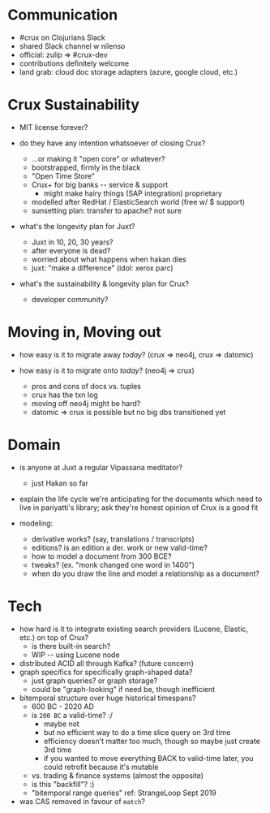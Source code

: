 # Communication

- #crux on Clojurians Slack
- shared Slack channel w nilenso
- official: zulip => #crux-dev
- contributions definitely welcome
- land grab: cloud doc storage adapters (azure, google cloud, etc.)

# Crux Sustainability

- MIT license forever?
- do they have any intention whatsoever of closing Crux? 
  - ...or making it "open core" or whatever?
  - bootstrapped, firmly in the black
  - "Open Time Store"
  - Crux+ for big banks -- service & support
    - might make hairy things (SAP integration) proprietary
  - modelled after RedHat / ElasticSearch world (free w/ $ support)
  - sunsetting plan: transfer to apache? not sure

- what's the longevity plan for Juxt?
  - Juxt in 10, 20, 30 years?
  - after everyone is dead?
  - worried about what happens when hakan dies
  - juxt: "make a difference" (idol: xerox parc)

- what's the sustainability & longevity plan for Crux?
  - developer community?

# Moving in, Moving out

- how easy is it to migrate away *today*? 
  (crux => neo4j, crux => datomic)

- how easy is it to migrate onto *today*? (neo4j => crux)
  - pros and cons of docs vs. tuples
  - crux has the txn log
  - moving off neo4j might be hard?
  - datomic => crux is possible but no big dbs transitioned yet

# Domain

- is anyone at Juxt a regular Vipassana meditator?
  - just Hakan so far

- explain the life cycle we're anticipating for the documents which need to live in pariyatti's library; ask they're honest opinion of Crux is a good fit

- modeling:
  - derivative works? (say, translations / transcripts)
  - editions? is an edition a der. work or new valid-time?
  - how to model a document from 300 BCE?
  - tweaks? (ex. "monk changed one word in 1400")
  - when do you draw the line and model a relationship as a document?

# Tech

- how hard is it to integrate existing search providers (Lucene, Elastic, etc.) on top of Crux?
  - is there built-in search?
  - WIP -- using Lucene node
- distributed ACID all through Kafka? (future concern)
- graph specifics for specifically graph-shaped data?
  - just graph queries? or graph storage?
  - could be "graph-looking" if need be, though inefficient
- bitemporal structure over huge historical timespans?
  - 600 BC - 2020 AD
  - is `200 BC` a valid-time? :/
      - maybe not
      - but no efficient way to do a time slice query on 3rd time 
      - efficiency doesn't matter too much, though so maybe just create 3rd time
      - if you wanted to move everything BACK to valid-time later, you could retrofit because it's mutable
  - vs. trading & finance systems (almost the opposite)
  - is this "backfill"? :)
  - "bitemporal range queries" ref: StrangeLoop Sept 2019
- was CAS removed in favour of `match`?



